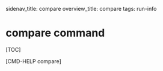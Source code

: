 sidenav_title: compare
overview_title: compare
tags: run-info

# compare command

[TOC]

[CMD-HELP compare]
